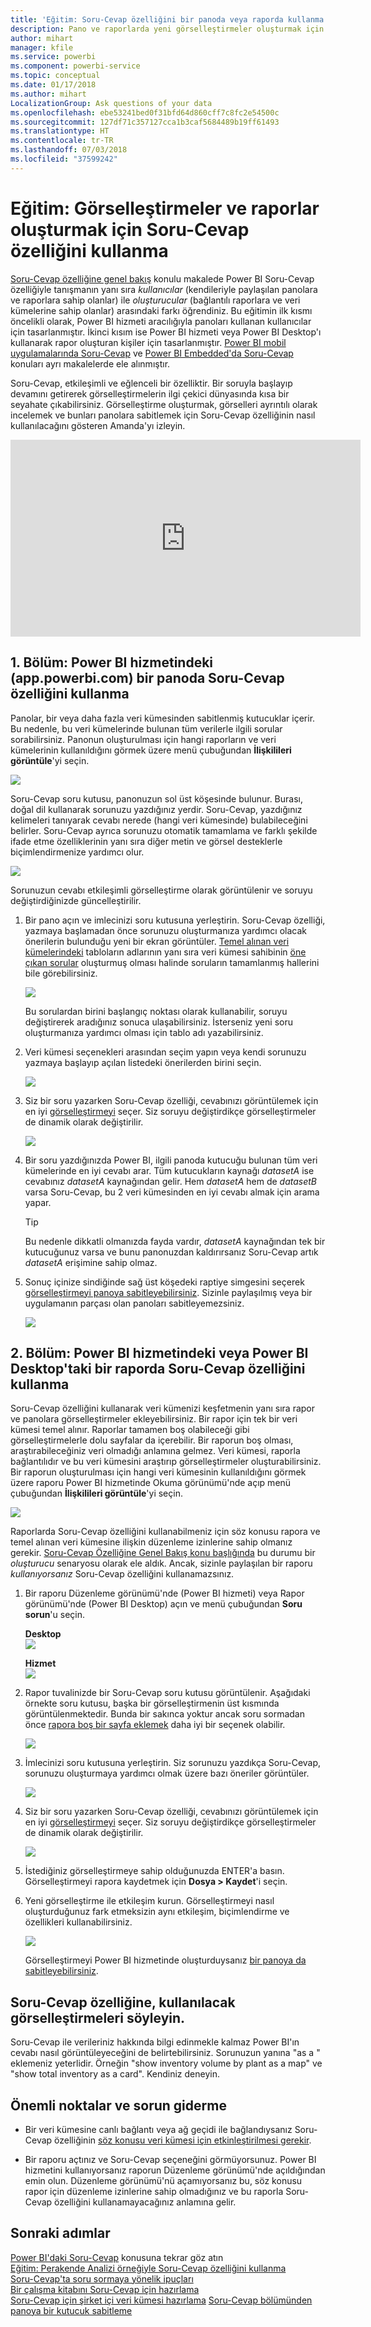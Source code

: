 ```yaml
---
title: 'Eğitim: Soru-Cevap özelliğini bir panoda veya raporda kullanma'
description: Pano ve raporlarda yeni görselleştirmeler oluşturmak için Power BI Soru-Cevap özelliğinin nasıl kullanılacağına ilişkin eğitim.
author: mihart
manager: kfile
ms.service: powerbi
ms.component: powerbi-service
ms.topic: conceptual
ms.date: 01/17/2018
ms.author: mihart
LocalizationGroup: Ask questions of your data
ms.openlocfilehash: ebe53241bed0f31bfd64d860cff7c8fc2e54500c
ms.sourcegitcommit: 127df71c357127cca1b3caf5684489b19ff61493
ms.translationtype: HT
ms.contentlocale: tr-TR
ms.lasthandoff: 07/03/2018
ms.locfileid: "37599242"
---
```

# <a name="tutorial-how-to-use-qa-to-create-visualizations-and-build-reports"></a>Eğitim: Görselleştirmeler ve raporlar oluşturmak için Soru-Cevap özelliğini kullanma
[Soru-Cevap özelliğine genel bakış](power-bi-q-and-a.md) konulu makalede Power BI Soru-Cevap özelliğiyle tanışmanın yanı sıra *kullanıcılar* (kendileriyle paylaşılan panolara ve raporlara sahip olanlar) ile *oluşturucular* (bağlantılı raporlara ve veri kümelerine sahip olanlar) arasındaki farkı öğrendiniz. Bu eğitimin ilk kısmı öncelikli olarak, Power BI hizmeti aracılığıyla panoları kullanan kullanıcılar için tasarlanmıştır. İkinci kısım ise Power BI hizmeti veya Power BI Desktop'ı kullanarak rapor oluşturan kişiler için tasarlanmıştır. [Power BI mobil uygulamalarında Soru-Cevap](mobile-apps-ios-qna.md) ve [Power BI Embedded'da Soru-Cevap](developer/qanda.md) konuları ayrı makalelerde ele alınmıştır.

Soru-Cevap, etkileşimli ve eğlenceli bir özelliktir. Bir soruyla başlayıp devamını getirerek görselleştirmelerin ilgi çekici dünyasında kısa bir seyahate çıkabilirsiniz. Görselleştirme oluşturmak, görselleri ayrıntılı olarak incelemek ve bunları panolara sabitlemek için Soru-Cevap özelliğinin nasıl kullanılacağını gösteren Amanda'yı izleyin.

<iframe width="560" height="315" src="https://www.youtube.com/embed/qMf7OLJfCz8?list=PL1N57mwBHtN0JFoKSR0n-tBkUJHeMP2cP" frameborder="0" allowfullscreen></iframe>

## <a name="part-1-use-qa-on-a-dashboard-in-power-bi-service-apppowerbicom"></a>1. Bölüm: Power BI hizmetindeki (app.powerbi.com) bir panoda Soru-Cevap özelliğini kullanma
Panolar, bir veya daha fazla veri kümesinden sabitlenmiş kutucuklar içerir. Bu nedenle, bu veri kümelerinde bulunan tüm verilerle ilgili sorular sorabilirsiniz. Panonun oluşturulması için hangi raporların ve veri kümelerinin kullanıldığını görmek üzere menü çubuğundan **İlişkilileri görüntüle**'yi seçin.

![](media/power-bi-tutorial-q-and-a/power-bi-view-related.png)

Soru-Cevap soru kutusu, panonuzun sol üst köşesinde bulunur. Burası, doğal dil kullanarak sorunuzu yazdığınız yerdir. Soru-Cevap, yazdığınız kelimeleri tanıyarak cevabı nerede (hangi veri kümesinde) bulabileceğini belirler. Soru-Cevap ayrıca sorunuzu otomatik tamamlama ve farklı şekilde ifade etme özelliklerinin yanı sıra diğer metin ve görsel desteklerle biçimlendirmenize yardımcı olur.

![](media/power-bi-tutorial-q-and-a/powerbi-qna.png)

Sorunuzun cevabı etkileşimli görselleştirme olarak görüntülenir ve soruyu değiştirdiğinizde güncelleştirilir.

1. Bir pano açın ve imlecinizi soru kutusuna yerleştirin. Soru-Cevap özelliği, yazmaya başlamadan önce sorunuzu oluşturmanıza yardımcı olacak önerilerin bulunduğu yeni bir ekran görüntüler. [Temel alınan veri kümelerindeki](service-get-data.md) tabloların adlarının yanı sıra veri kümesi sahibinin [öne çıkan sorular](service-q-and-a-create-featured-questions.md) oluşturmuş olması halinde soruların tamamlanmış hallerini bile görebilirsiniz.

   ![](media/power-bi-tutorial-q-and-a/powerbi-qna-cursor.png)

   Bu sorulardan birini başlangıç noktası olarak kullanabilir, soruyu değiştirerek aradığınız sonuca ulaşabilirsiniz. İsterseniz yeni soru oluşturmanıza yardımcı olması için tablo adı yazabilirsiniz.

2. Veri kümesi seçenekleri arasından seçim yapın veya kendi sorunuzu yazmaya başlayıp açılan listedeki önerilerden birini seçin.

   ![](media/power-bi-tutorial-q-and-a/powerbi-qna-list.png)

3. Siz bir soru yazarken Soru-Cevap özelliği, cevabınızı görüntülemek için en iyi [görselleştirmeyi](power-bi-visualization-types-for-reports-and-q-and-a.md) seçer. Siz soruyu değiştirdikçe görselleştirmeler de dinamik olarak değiştirilir.

   ![](media/power-bi-tutorial-q-and-a/powerbi-qna-viz.png)

4. Bir soru yazdığınızda Power BI, ilgili panoda kutucuğu bulunan tüm veri kümelerinde en iyi cevabı arar.  Tüm kutucukların kaynağı *datasetA* ise cevabınız *datasetA* kaynağından gelir.  Hem *datasetA* hem de *datasetB* varsa Soru-Cevap, bu 2 veri kümesinden en iyi cevabı almak için arama yapar.

   > [!TIP]
   > Bu nedenle dikkatli olmanızda fayda vardır, *datasetA* kaynağından tek bir kutucuğunuz varsa ve bunu panonuzdan kaldırırsanız Soru-Cevap artık *datasetA* erişimine sahip olmaz.
   >
   >
5. Sonuç içinize sindiğinde sağ üst köşedeki raptiye simgesini seçerek [görselleştirmeyi panoya sabitleyebilirsiniz](service-dashboard-pin-tile-from-q-and-a.md). Sizinle paylaşılmış veya bir uygulamanın parçası olan panoları sabitleyemezsiniz.

   ![](media/power-bi-tutorial-q-and-a/pbi_qna_finish-typing-question.jpg)

##    <a name="part-2-use-qa-in-a-report-in-power-bi-service-or-power-bi-desktop"></a>2. Bölüm: Power BI hizmetindeki veya Power BI Desktop'taki bir raporda Soru-Cevap özelliğini kullanma

Soru-Cevap özelliğini kullanarak veri kümenizi keşfetmenin yanı sıra rapor ve panolara görselleştirmeler ekleyebilirsiniz. Bir rapor için tek bir veri kümesi temel alınır. Raporlar tamamen boş olabileceği gibi görselleştirmelerle dolu sayfalar da içerebilir. Bir raporun boş olması, araştırabileceğiniz veri olmadığı anlamına gelmez. Veri kümesi, raporla bağlantılıdır ve bu veri kümesini araştırıp görselleştirmeler oluşturabilirsiniz.  Bir raporun oluşturulması için hangi veri kümesinin kullanıldığını görmek üzere raporu Power BI hizmetinde Okuma görünümü'nde açıp menü çubuğundan **İlişkilileri görüntüle**'yi seçin.

![](media/power-bi-tutorial-q-and-a/power-bi-view-related.png)

Raporlarda Soru-Cevap özelliğini kullanabilmeniz için söz konusu rapora ve temel alınan veri kümesine ilişkin düzenleme izinlerine sahip olmanız gerekir. [Soru-Cevap Özelliğine Genel Bakış konu başlığında](power-bi-q-and-a.md) bu durumu bir *oluşturucu* senaryosu olarak ele aldık. Ancak, sizinle paylaşılan bir raporu *kullanıyorsanız* Soru-Cevap özelliğini kullanamazsınız.

1. Bir raporu Düzenleme görünümü'nde (Power BI hizmeti) veya Rapor görünümü'nde (Power BI Desktop) açın ve menü çubuğundan **Soru sorun**'u seçin.

    **Desktop**    
    ![](media/power-bi-tutorial-q-and-a/power-bi-desktop-question.png)

    **Hizmet**    
    ![](media/power-bi-tutorial-q-and-a/power-bi-service.png)

2. Rapor tuvalinizde bir Soru-Cevap soru kutusu görüntülenir. Aşağıdaki örnekte soru kutusu, başka bir görselleştirmenin üst kısmında görüntülenmektedir. Bunda bir sakınca yoktur ancak soru sormadan önce [rapora boş bir sayfa eklemek](power-bi-report-add-page.md) daha iyi bir seçenek olabilir.

    ![](media/power-bi-tutorial-q-and-a/power-bi-ask-question.png)

3. İmlecinizi soru kutusuna yerleştirin. Siz sorunuzu yazdıkça Soru-Cevap, sorunuzu oluşturmaya yardımcı olmak üzere bazı öneriler görüntüler.

   ![](media/power-bi-tutorial-q-and-a/power-bi-q-and-a-suggestions.png)

4. Siz bir soru yazarken Soru-Cevap özelliği, cevabınızı görüntülemek için en iyi [görselleştirmeyi](power-bi-visualization-types-for-reports-and-q-and-a.md) seçer. Siz soruyu değiştirdikçe görselleştirmeler de dinamik olarak değiştirilir.

   ![](media/power-bi-tutorial-q-and-a/power-bi-q-and-a-visual.png)

5. İstediğiniz görselleştirmeye sahip olduğunuzda ENTER'a basın. Görselleştirmeyi rapora kaydetmek için **Dosya > Kaydet**'i seçin.

6. Yeni görselleştirme ile etkileşim kurun. Görselleştirmeyi nasıl oluşturduğunuz fark etmeksizin aynı etkileşim, biçimlendirme ve özellikleri kullanabilirsiniz.

   ![](media/power-bi-tutorial-q-and-a/power-bi-q-and-a-ellipses.png)

   Görselleştirmeyi Power BI hizmetinde oluşturduysanız [bir panoya da sabitleyebilirsiniz](service-dashboard-pin-tile-from-q-and-a.md).

## <a name="tell-qa-which-visualization-to-use"></a>Soru-Cevap özelliğine, kullanılacak görselleştirmeleri söyleyin.
Soru-Cevap ile verileriniz hakkında bilgi edinmekle kalmaz Power BI'ın cevabı nasıl görüntüleyeceğini de belirtebilirsiniz. Sorunuzun yanına "as a <visualization type>" eklemeniz yeterlidir.  Örneğin "show inventory volume by plant as a map" ve "show total inventory as a card".  Kendiniz deneyin.

##  <a name="considerations-and-troubleshooting"></a>Önemli noktalar ve sorun giderme
- Bir veri kümesine canlı bağlantı veya ağ geçidi ile bağlandıysanız Soru-Cevap özelliğinin [söz konusu veri kümesi için etkinleştirilmesi gerekir](service-q-and-a-direct-query.md).

- Bir raporu açtınız ve Soru-Cevap seçeneğini görmüyorsunuz. Power BI hizmetini kullanıyorsanız raporun Düzenleme görünümü'nde açıldığından emin olun. Düzenleme görünümü'nü açamıyorsanız bu, söz konusu rapor için düzenleme izinlerine sahip olmadığınız ve bu raporla Soru-Cevap özelliğini kullanamayacağınız anlamına gelir.

## <a name="next-steps"></a>Sonraki adımlar
[Power BI'daki Soru-Cevap](power-bi-q-and-a.md)  konusuna tekrar göz atın  
[Eğitim: Perakende Analizi örneğiyle Soru-Cevap özelliğini kullanma](power-bi-visualization-introduction-to-q-and-a.md)   
[Soru-Cevap'ta soru sormaya yönelik ipuçları](service-q-and-a-tips.md)   
[Bir çalışma kitabını Soru-Cevap için hazırlama](service-prepare-data-for-q-and-a.md)  
[Soru-Cevap için şirket içi veri kümesi hazırlama](service-q-and-a-direct-query.md)
[Soru-Cevap bölümünden panoya bir kutucuk sabitleme](service-dashboard-pin-tile-from-q-and-a.md)
